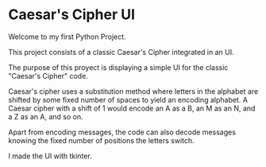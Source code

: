 # Caesar's Cipher UI

Welcome to my first Python Project.

This project consists of a classic Caesar's Cipher integrated in an UI.

The purpose of this proyect is displaying a simple UI for the classic "Caesar's Cipher" code.

Caesar's cipher uses a substitution method where letters in the alphabet are shifted by some fixed number of spaces to yield an encoding alphabet. A Caesar cipher with a shift of 1 would encode an A as a B, an M as an N, and a Z as an A, and so on.

Apart from encoding messages, the code can also decode messages knowing the fixed number of positions the letters switch.

I made the UI with tkinter.
